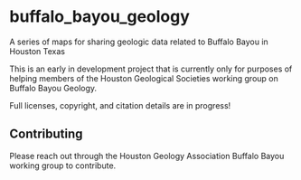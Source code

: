 # buffalo_bayou_geology
A series of maps for sharing geologic data related to Buffalo Bayou in Houston Texas

This is an early in development project that is currently only for 
purposes of helping members of the Houston Geological Societies working group on 
Buffalo Bayou Geology.

Full licenses, copyright, and citation details are in progress!

## Contributing 

Please reach out through the Houston Geology Association Buffalo Bayou working group to contribute.